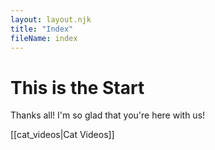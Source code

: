 ```yaml
---
layout: layout.njk
title: "Index"
fileName: index
---
```


# This is the Start
Thanks all! I'm so glad that you're here with us!

[[cat_videos|Cat Videos]]


